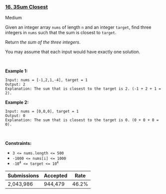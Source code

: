 ### [16. 3Sum Closest](https://leetcode.com/problems/3sum-closest/)

Medium

Given an integer array `` nums `` of length `` n `` and an integer `` target ``, find three integers in `` nums `` such that the sum is closest to `` target ``.

Return _the sum of the three integers_.

You may assume that each input would have exactly one solution.

 

<strong class="example">Example 1:</strong>

```
Input: nums = [-1,2,1,-4], target = 1
Output: 2
Explanation: The sum that is closest to the target is 2. (-1 + 2 + 1 = 2).
```

<strong class="example">Example 2:</strong>

```
Input: nums = [0,0,0], target = 1
Output: 0
Explanation: The sum that is closest to the target is 0. (0 + 0 + 0 = 0).
```

 

__Constraints:__

*   `` 3 <= nums.length <= 500 ``
*   `` -1000 <= nums[i] <= 1000 ``
*   <code>-10<sup>4</sup> <= target <= 10<sup>4</sup></code>

| Submissions    | Accepted     | Rate   |
| -------------- | ------------ | ------ |
| 2,043,986 | 944,479 | 46.2% |